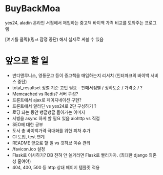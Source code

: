 # BuyBackMoa

yes24, aladin 온라인 서점에서 매입하는 중고책 바이백 가격 비교를 도와주는 프로그램

[여기를 클릭](링크 잠정 중단) 해서 실제로 써볼 수 있음 



# 앞으로 할 일
- 반디앤루니스, 영풍문고 등이 중고책을 매입하는지 리서치 (인터파크의 바이백 서비스 중단)
- total_resultset 정렬 기준 고민 필요 - 판매서점별 / 정확도순 / 가격순 / ?
- Memcached vs Redis? 서버 구성?
- 프론트에서 ajax로 페이지네이션 구현?
- 프론트에서 알라딘 vs yes24로 2단 구성하기 ?
- 로딩 되는 동안 뱅글뱅글 돌아가는 이미지
- 서빙을 async 하게 할 필요 있음 aiohttp vs 직접
- SEO에 대한 공부
- 도서 총 바이백가격 극대화를 위한 피쳐 추가
- CI 도입, test 연계
- README 앞으로 할 일 vs 깃허브 이슈 관리
- /favicon.ico 설정
- Flask로 이사하기? DB 전혀 안 쓸거라면 Flask로 빨리가자. (최대한 django 의존성 줄여야)
- 404, 400, 500 등 http 상태 페이지 템플릿 적용
